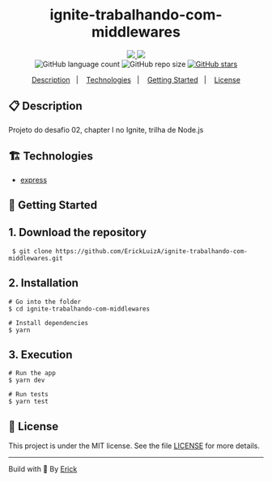 <h1 align="center"> ignite-trabalhando-com-middlewares </h1>

<p align="center">
  <a href="https://github.com/ErickLuizA/ignite-trabalhando-com-middlewares/graphs/commit-activity" alt="Maintenance">
    <img src="https://img.shields.io/badge/Maintained%3F-yes-1EAE72.svg" />
  </a>

  <a href="./LICENSE" alt="License: MIT">
    <img src="https://img.shields.io/badge/License-MIT-1EAE72.svg" />
  </a>

<br/>

<img alt="GitHub language count" src="https://img.shields.io/github/languages/count/ErickLuizA/ignite-trabalhando-com-middlewares?color=blue">

<img alt="GitHub repo size" src="https://img.shields.io/github/repo-size/ErickLuizA/ignite-trabalhando-com-middlewares">

<a href="https://github.com/ErickLuizA/ignite-trabalhando-com-middlewares/stargazers">
  <img alt="GitHub stars" src="https://img.shields.io/github/stars/ErickLuizA/ignite-trabalhando-com-middlewares?style=social">
</a>

<p align="center">
  <a href="#clipboard-description">Description</a>&nbsp;&nbsp;&nbsp;|&nbsp;&nbsp;&nbsp;
  <a href="#building_construction-technologies">Technologies</a>&nbsp;&nbsp;&nbsp;|&nbsp;&nbsp;&nbsp;
  <a href="#rocket-getting-started">Getting Started</a>&nbsp;&nbsp;&nbsp;|&nbsp;&nbsp;&nbsp;
  <a href="#memo-license">License</a>
</p>

## :clipboard: Description

Projeto do desafio 02, chapter I no Ignite, trilha de Node.js

## :building_construction: Technologies
- [express](https://github.com/expressjs/express)

## :rocket: Getting Started

## 1. Download the repository

```shell
 $ git clone https://github.com/ErickLuizA/ignite-trabalhando-com-middlewares.git
```

## 2. Installation

```shell
# Go into the folder
$ cd ignite-trabalhando-com-middlewares

# Install dependencies
$ yarn
```

## 3. Execution

```shell
# Run the app 
$ yarn dev

# Run tests
$ yarn test
```

## :memo: License

This project is under the MIT license. See the file [LICENSE](LICENSE) for more details.

---

Build with 💙 By [Erick](https://www.linkedin.com/in/erick-luiz-47151a1a4/)
